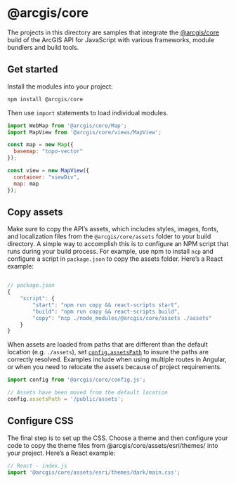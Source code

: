 # @arcgis/core

The projects in this directory are samples that integrate the [@arcgis/core](https://www.npmjs.com/package/@arcgis/core) build of the ArcGIS API for JavaScript with various frameworks, module bundlers and build tools. 

## Get started

Install the modules into your project:

```js
npm install @arcgis/core
```

Then use `import` statements to load individual modules.

```js
import WebMap from '@arcgis/core/Map';
import MapView from '@arcgis/core/views/MapView';

const map = new Map({
  basemap: "topo-vector"
});

const view = new MapView({
  container: "viewDiv", 
  map: map 
});
```

## Copy assets

Make sure to copy the API’s assets, which includes styles, images, fonts, and localization files from the `@arcgis/core/assets` folder to your build directory. A simple way to accomplish this is to configure an NPM script that runs during your build process. For example, use npm to install `ncp` and configure a script in `package.json` to copy the assets folder. Here’s a React example:

```js

// package.json
{
    "script": {
        "start": "npm run copy && react-scripts start",
        "build": "npm run copy && react-scripts build",
        "copy": "ncp ./node_modules/@arcgis/core/assets ./assets"
    }
}
```

When assets are loaded from paths that are different than the default location (e.g. `./assets`), set [`config.assetsPath`](https://developers.arcgis.com/javascript/latest/api-reference/esri-config.html#assetsPath) to insure the paths are correctly resolved. Examples include when using multiple routes in Angular, or when you need to relocate the assets because of project requirements.

```js
import config from '@arcgis/core/config.js';

// Assets have been moved from the default location
config.assetsPath = '/public/assets';
```

## Configure CSS

The final step is to set up the CSS. Choose a theme and then configure your code to copy the theme files from @arcgis/core/assets/esri/themes/ into your project. Here’s a React example:

```js
// React - index.js
import '@arcgis/core/assets/esri/themes/dark/main.css';
```